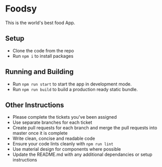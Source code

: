 # Foodsy
This is the world's best food App.

## Setup
- Clone the code from the repo
- Run `npm i` to install packages

## Running and Building
- Run `npm run start` to start the app in development mode.
- Run `npm run build` to build a production ready static bundle.

## Other Instructions
- Please complete the tickets you've been assigned
- Use separate branches for each ticket
- Create pull requests for each branch and merge the pull requests into master once it is complete
- Write clean, concise and readable code
- Ensure your code lints cleanly with `npm run lint`
- Use material design for components where possible
- Update the README.md with any additional dependancies or setup instructions
